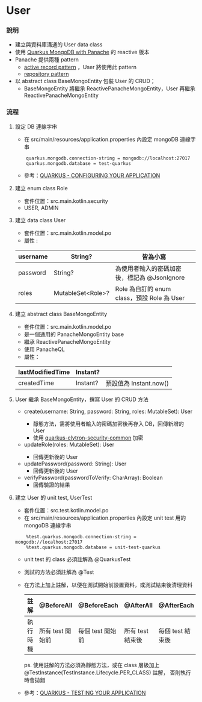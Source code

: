 # User
### 說明
* 建立與資料庫溝通的 User data class
* 使用 [Quarkus MongoDB with Panache](https://quarkus.io/guides/mongodb-panache) 的 reactive 版本
* Panache 提供兩種 pattern
   * [active record pattern](https://quarkus.io/guides/mongodb-panache#solution-1-using-the-active-record-pattern)
     ，User 將使用此 pattern
   * [repository pattern](https://quarkus.io/guides/mongodb-panache#solution-2-using-the-repository-pattern)
* 以 abstract class BaseMongoEntity 包裝 User 的 CRUD；
   * BaseMongoEntity 將繼承 ReactivePanacheMongoEntity，User 再繼承 ReactivePanacheMongoEntity

### 流程
1. 設定 DB 連線字串
   * 在 src/main/resources/application.properties 內設定 mongoDB 連線字串
    ```
        quarkus.mongodb.connection-string = mongodb://localhost:27017
        quarkus.mongodb.database = test-quarkus
    ```
   * 參考：[QUARKUS - CONFIGURING YOUR APPLICATION](https://quarkus.io/guides/config)

1. 建立 enum class Role
   * 套件位置：src.main.kotlin.security
   * USER, ADMIN

1. 建立 data class User
   * 套件位置：src.main.kotlin.model.po
   * 屬性 :

   | username     | String?     |    皆為小寫  |
   | -------- | -------- | -------- |
   | password     | String?     |  為使用者輸入的密碼加密後，標記為 @JsonIgnore  |
   | roles     | MutableSet\<Role>?     |   Role 為自訂的 enum class，預設 Role 為 User   |

1. 建立 abstract class BaseMongoEntity
   * 套件位置：src.main.kotlin.model.po
   * 是一個通用的 PanacheMongoEntity base
   * 繼承 ReactivePanacheMongoEntity
   * 使用 PanacheQL  
   * 屬性：

   | lastModifiedTime     | Instant?     |    |
   | -------- | -------- | -------- |
   | createdTime     | Instant?     |  預設值為 Instant.now()  |
1. User 繼承 BaseMongoEntity，撰寫 User 的 CRUD 方法
   * create(username: String, password: String, roles: MutableSet<Role>): User
      * 靜態方法，需將使用者輸入的密碼加密後再存入 DB，回傳新增的 User
      * 使用 [quarkus-elytron-security-common](https://mvnrepository.com/artifact/io.quarkus/quarkus-elytron-security-common/1.13.4.Final) 加密
   * updateRole(roles: MutableSet<Role>): User
      * 回傳更新後的 User
   * updatePassword(password: String): User
      * 回傳更新後的 User
   * verifyPassword(passwordToVerify: CharArray): Boolean
      * 回傳驗證的結果

1. 建立 User 的 unit test, UserTest
   * 套件位置：src.test.kotlin.model.po
   * 在 src/main/resources/application.properties 內設定 unit test 用的 mongoDB 連線字串
    ```
        %test.quarkus.mongodb.connection-string = mongodb://localhost:27017
        %test.quarkus.mongodb.database = unit-test-quarkus
    ```
   * unit test 的 class 必須註解為 @QuarkusTest
   * 測試的方法必須註解為 @Test
   * 在方法上加上註解，以便在測試開始前設置資料，或測試結束後清理資料
     
     | 註解   | @BeforeAll | @BeforeEach  |  @AfterAll   |  @AfterEach  |
     | -------- | -------- | -------- | -------- | -------- |
     | 執行時機  |   所有 test 開始前  |  每個 test 開始前    |  所有 test 結束後  |   每個 test 結束後     |
        ps. 使用註解的方法必須為靜態方法，或在 class 層級加上 @TestInstance(TestInstance.Lifecycle.PER_CLASS) 註解，
   否則執行時會拋錯

   * 參考：[QUARKUS - TESTING YOUR APPLICATION](https://quarkus.io/guides/getting-started-testing)
